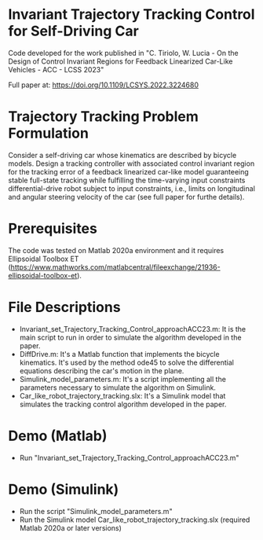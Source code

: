 # Invariant Trajectory Tracking Control for Self-Driving Car
Code developed for the work published in "C. Tiriolo, W. Lucia -  On the Design of Control Invariant Regions for Feedback Linearized Car-Like Vehicles  - ACC - LCSS 2023"

Full paper at: https://doi.org/10.1109/LCSYS.2022.3224680


# Trajectory Tracking Problem Formulation 
Consider a self-driving car whose kinematics are described by bicycle models. Design a tracking controller with associated control invariant region for the tracking error of a feedback linearized car-like model guaranteeing stable full-state tracking while fulfilling the time-varying input constraints differential-drive robot subject to input constraints, i.e., limits on longitudinal and angular steering velocity of the car (see full paper for furthe details).

# Prerequisites 
The code was tested on Matlab 2020a environment and it requires Ellipsoidal Toolbox ET (https://www.mathworks.com/matlabcentral/fileexchange/21936-ellipsoidal-toolbox-et). 

# File Descriptions 
- Invariant_set_Trajectory_Tracking_Control_approachACC23.m: It is the main script to run in order to simulate the algorithm  developed in the paper. 
- DiffDrive.m: It's a Matlab function that implements the bicycle kinematics. It's used by the method ode45 to solve the differential equations describing the car's motion in the plane.
- Simulink_model_parameters.m: It's a script implementing all the parameters necessary to simulate the algorithm on Simulink. 
- Car_like_robot_trajectory_tracking.slx: It's a Simulink model that simulates the tracking control algorithm developed in the paper. 

# Demo (Matlab)
- Run "Invariant_set_Trajectory_Tracking_Control_approachACC23.m"

# Demo (Simulink)
- Run the script "Simulink_model_parameters.m"
- Run the Simulink model Car_like_robot_trajectory_tracking.slx (required Matlab 2020a or later versions)  
